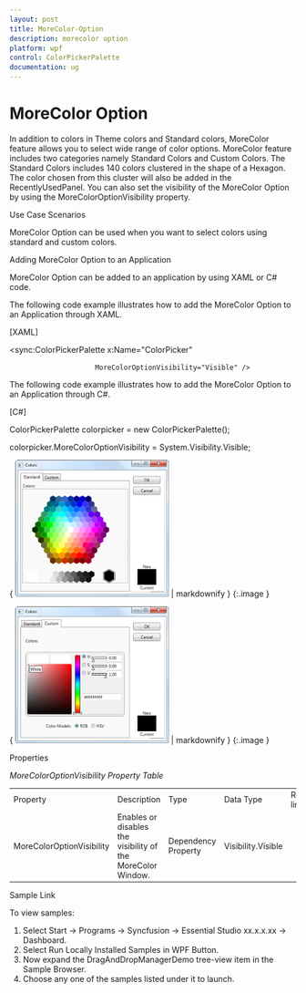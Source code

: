 ```yaml
---
layout: post
title: MoreColor-Option
description: morecolor option
platform: wpf
control: ColorPickerPalette
documentation: ug
---
```


# MoreColor Option

In addition to colors in Theme colors and Standard colors, MoreColor feature allows you to select wide range of color options. MoreColor feature includes two categories namely Standard Colors and Custom Colors. The Standard Colors includes 140 colors clustered in the shape of a Hexagon. The color chosen from this cluster will also be added in the RecentlyUsedPanel. You can also set the visibility of the MoreColor Option by using the MoreColorOptionVisibility property.

Use Case Scenarios

MoreColor Option can be used when you want to select colors using standard and custom colors.

Adding MoreColor Option to an Application 

MoreColor Option can be added to an application by using XAML or C# code.

The following code example illustrates how to add the MoreColor Option to an Application through XAML.

[XAML]



<sync:ColorPickerPalette x:Name="ColorPicker" 

                         MoreColorOptionVisibility="Visible" />





The following code example illustrates how to add the MoreColor Option to an Application through C#.

[C#]



ColorPickerPalette colorpicker = new ColorPickerPalette();

colorpicker.MoreColorOptionVisibility = System.Visibility.Visible;





{ ![](MoreColor-Option_images/MoreColor-Option_img1.png) | markdownify }
{:.image }




{ ![](MoreColor-Option_images/MoreColor-Option_img2.png) | markdownify }
{:.image }




Properties

  _MoreColorOptionVisibility Property Table_

<table>
<tr>
<td>
Property </td><td>
Description </td><td>
Type </td><td>
Data Type </td><td>
Reference links </td></tr>
<tr>
<td>
MoreColorOptionVisibility</td><td>
Enables or disables the visibility of the MoreColor Window.</td><td>
Dependency Property</td><td>
Visibility.Visible</td><td>
</td></tr>
</table>


Sample Link

To view samples: 

1. Select Start -> Programs -> Syncfusion -> Essential Studio xx.x.x.xx -> Dashboard.
2. Select   Run Locally Installed Samples in WPF Button.
3. Now expand the DragAndDropManagerDemo tree-view item in the Sample Browser.
4. Choose any one of the samples listed under it to launch. 



